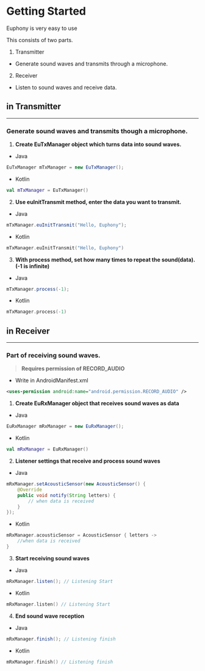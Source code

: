 # Getting Started

Euphony is very easy to use

This consists of two parts.

1) Transmitter
 - Generate sound waves and transmits through a microphone.
2) Receiver
 - Listen to sound waves and receive data.
 
## in Transmitter

---

### Generate sound waves and transmits though a microphone.

1. **Create EuTxManager object which turns data into sound waves.**
- Java

```java
EuTxManager mTxManager = new EuTxManager();
```

- Kotlin

```kotlin
val mTxManager = EuTxManager()
```

2. **Use euInitTransmit method, enter the data you want to transmit.**
- Java

```java
mTxManager.euInitTransmit("Hello, Euphony");
```

- Kotlin

```kotlin
mTxManager.euInitTransmit("Hello, Euphony")
```

3. **With process method, set how many times to repeat the sound(data). (-1 is infinite)**
- Java

```java
mTxManager.process(-1);
```

- Kotlin

```kotlin
mTxManager.process(-1)
```

## in Receiver

---

### Part of receiving sound waves.

> **Requires permission of RECORD_AUDIO**

- Write in AndroidManifest.xml

```xml
<uses-permission android:name="android.permission.RECORD_AUDIO" />
```

1. **Create EuRxManager object that receives sound waves as data**
- Java

```java
EuRxManager mRxManager = new EuRxManager();
```

- Kotlin

```kotlin
val mRxManager = EuRxManager()
```

2. **Listener settings that receive and process sound waves**
- Java

```java
mRxManager.setAcousticSensor(new AcousticSensor() {
	@Override
	public void notify(String letters) {
		// when data is received
	}
});
```

- Kotlin

```kotlin
mRxManager.acousticSensor = AcousticSensor { letters ->
	//when data is received
}
```

3. **Start receiving sound waves**
- Java

```java
mRxManager.listen(); // Listening Start
```

- Kotlin

```kotlin
mRxManager.listen() // Listening Start
```

4. **End sound wave reception**
- Java

```java
mRxManager.finish(); // Listening finish
```

- Kotlin

```kotlin
mRxManager.finish() // Listening finish
```
